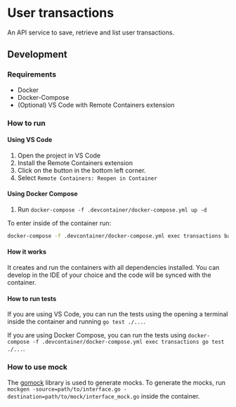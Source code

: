 # User transactions

An API service to save, retrieve and list user transactions.

## Development

### Requirements

- Docker
- Docker-Compose
- (Optional) VS Code with Remote Containers extension

### How to run

#### Using VS Code

1. Open the project in VS Code
2. Install the Remote Containers extension
3. Click on the button in the bottom left corner.
4. Select `Remote Containers: Reopen in Container`

#### Using Docker Compose

1. Run `docker-compose -f .devcontainer/docker-compose.yml up -d`

To enter inside of the container run:

```bash
docker-compose -f .devcontainer/docker-compose.yml exec transactions bash
```

#### How it works

It creates and run the containers with all dependencies installed. You can develop in the IDE of your choice and the code will be synced with the container.

#### How to run tests

If you are using VS Code, you can run the tests using the opening a terminal inside the container and running `go test ./...`.

If you are using Docker Compose, you can run the tests using `docker-compose -f .devcontainer/docker-compose.yml exec transactions go test ./...`.

### How to use mock

The [gomock](https://github.com/uber-go/mock) library is used to generate mocks. To generate the mocks, run `mockgen -source=path/to/interface.go -destination=path/to/mock/interface_mock.go` inside the container.

